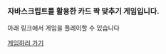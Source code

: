 <h3>자바스크립트를 활용한 카드 짝 맞추기 게임입니다.</h3>
<p>아래 링크에서 게임을 플레이할 수 있습니다</p>
<a href="https://toosign00.github.io/minigame/">게임하러 가기</a>